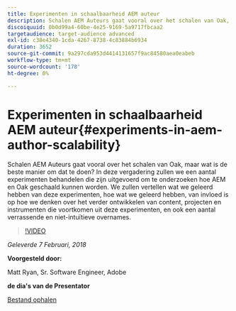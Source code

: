 ```yaml
---
title: Experimenten in schaalbaarheid AEM auteur
description: Schalen AEM Auteurs gaat vooral over het schalen van Oak, maar wat is de beste manier om dat te doen? In deze vergadering zullen we een aantal experimenten behandelen die zijn uitgevoerd om te onderzoeken hoe AEM en Oak geschaald kunnen worden. We zullen vertellen wat we geleerd hebben van deze experimenten, hoe wat we geleerd hebben, van invloed is op hoe we denken over het verder ontwikkelen van content, projecten en instrumenten die voortkomen uit deze experimenten, en ook een aantal verrassende en niet-intuïtieve overnames.
discoiquuid: 0b0d99a4-60be-4e25-9169-5a9717fbcaa2
targetaudience: target-audience advanced
exl-id: c38e4340-1cda-4267-8738-4c83884b6934
duration: 3652
source-git-commit: 9a297cda953d4414131657f9ac84580aea0eabeb
workflow-type: tm+mt
source-wordcount: '178'
ht-degree: 0%

---
```


# Experimenten in schaalbaarheid AEM auteur{#experiments-in-aem-author-scalability}

Schalen AEM Auteurs gaat vooral over het schalen van Oak, maar wat is de beste manier om dat te doen? In deze vergadering zullen we een aantal experimenten behandelen die zijn uitgevoerd om te onderzoeken hoe AEM en Oak geschaald kunnen worden. We zullen vertellen wat we geleerd hebben van deze experimenten, hoe wat we geleerd hebben, van invloed is op hoe we denken over het verder ontwikkelen van content, projecten en instrumenten die voortkomen uit deze experimenten, en ook een aantal verrassende en niet-intuïtieve overnames.

>[!VIDEO](https://video.tv.adobe.com/v/21522/?quality=9)

*Geleverde 7 Februari, 2018*

**Voorgesteld door:**

Matt Ryan, Sr. Software Engineer, Adobe

**de dia&#39;s van de Presentator**

[Bestand ophalen](assets/experiments+in+aem+author+scalability+2+7+18.pdf)
<!--
[Get back to the Overview](https://helpx.adobe.com/nl/experience-manager/kt/eseminars/gems/aem-index.html)
-->
